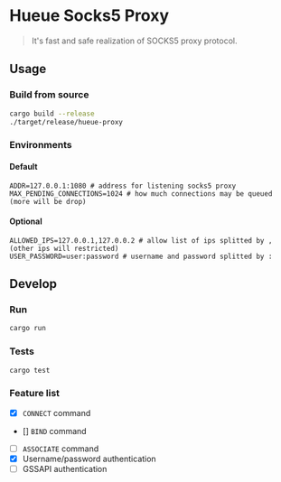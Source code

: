 # Hueue Socks5 Proxy
> It's fast and safe realization of SOCKS5 proxy protocol.

## Usage
### Build from source
```sh
cargo build --release
./target/release/hueue-proxy
```

### Environments
#### Default
```env
ADDR=127.0.0.1:1080 # address for listening socks5 proxy
MAX_PENDING_CONNECTIONS=1024 # how much connections may be queued (more will be drop)
```
#### Optional
```env
ALLOWED_IPS=127.0.0.1,127.0.0.2 # allow list of ips splitted by , (other ips will restricted)
USER_PASSWORD=user:password # username and password splitted by :
```

## Develop
### Run
```sh 
cargo run
```

### Tests
```sh 
cargo test
```

### Feature list
- [x] `CONNECT` command
- [] `BIND` command
- [ ] `ASSOCIATE` command
- [x] Username/password authentication
- [ ] GSSAPI authentication